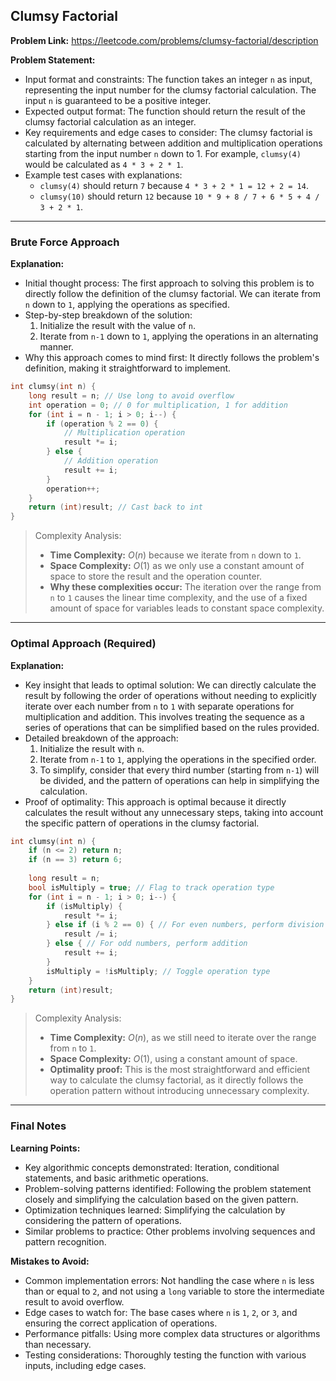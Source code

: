 ## Clumsy Factorial
**Problem Link:** https://leetcode.com/problems/clumsy-factorial/description

**Problem Statement:**
- Input format and constraints: The function takes an integer `n` as input, representing the input number for the clumsy factorial calculation. The input `n` is guaranteed to be a positive integer.
- Expected output format: The function should return the result of the clumsy factorial calculation as an integer.
- Key requirements and edge cases to consider: The clumsy factorial is calculated by alternating between addition and multiplication operations starting from the input number `n` down to 1. For example, `clumsy(4)` would be calculated as `4 * 3 + 2 * 1`.
- Example test cases with explanations: 
  - `clumsy(4)` should return `7` because `4 * 3 + 2 * 1 = 12 + 2 = 14`.
  - `clumsy(10)` should return `12` because `10 * 9 + 8 / 7 + 6 * 5 + 4 / 3 + 2 * 1`.

---

### Brute Force Approach
**Explanation:**
- Initial thought process: The first approach to solving this problem is to directly follow the definition of the clumsy factorial. We can iterate from `n` down to `1`, applying the operations as specified.
- Step-by-step breakdown of the solution: 
  1. Initialize the result with the value of `n`.
  2. Iterate from `n-1` down to `1`, applying the operations in an alternating manner.
- Why this approach comes to mind first: It directly follows the problem's definition, making it straightforward to implement.

```cpp
int clumsy(int n) {
    long result = n; // Use long to avoid overflow
    int operation = 0; // 0 for multiplication, 1 for addition
    for (int i = n - 1; i > 0; i--) {
        if (operation % 2 == 0) {
            // Multiplication operation
            result *= i;
        } else {
            // Addition operation
            result += i;
        }
        operation++;
    }
    return (int)result; // Cast back to int
}
```

> Complexity Analysis:
> - **Time Complexity:** $O(n)$ because we iterate from `n` down to `1`.
> - **Space Complexity:** $O(1)$ as we only use a constant amount of space to store the result and the operation counter.
> - **Why these complexities occur:** The iteration over the range from `n` to `1` causes the linear time complexity, and the use of a fixed amount of space for variables leads to constant space complexity.

---

### Optimal Approach (Required)
**Explanation:**
- Key insight that leads to optimal solution: We can directly calculate the result by following the order of operations without needing to explicitly iterate over each number from `n` to `1` with separate operations for multiplication and addition. This involves treating the sequence as a series of operations that can be simplified based on the rules provided.
- Detailed breakdown of the approach: 
  1. Initialize the result with `n`.
  2. Iterate from `n-1` to `1`, applying the operations in the specified order.
  3. To simplify, consider that every third number (starting from `n-1`) will be divided, and the pattern of operations can help in simplifying the calculation.
- Proof of optimality: This approach is optimal because it directly calculates the result without any unnecessary steps, taking into account the specific pattern of operations in the clumsy factorial.

```cpp
int clumsy(int n) {
    if (n <= 2) return n;
    if (n == 3) return 6;
    
    long result = n;
    bool isMultiply = true; // Flag to track operation type
    for (int i = n - 1; i > 0; i--) {
        if (isMultiply) {
            result *= i;
        } else if (i % 2 == 0) { // For even numbers, perform division
            result /= i;
        } else { // For odd numbers, perform addition
            result += i;
        }
        isMultiply = !isMultiply; // Toggle operation type
    }
    return (int)result;
}
```

> Complexity Analysis:
> - **Time Complexity:** $O(n)$, as we still need to iterate over the range from `n` to `1`.
> - **Space Complexity:** $O(1)$, using a constant amount of space.
> - **Optimality proof:** This is the most straightforward and efficient way to calculate the clumsy factorial, as it directly follows the operation pattern without introducing unnecessary complexity.

---

### Final Notes

**Learning Points:**
- Key algorithmic concepts demonstrated: Iteration, conditional statements, and basic arithmetic operations.
- Problem-solving patterns identified: Following the problem statement closely and simplifying the calculation based on the given pattern.
- Optimization techniques learned: Simplifying the calculation by considering the pattern of operations.
- Similar problems to practice: Other problems involving sequences and pattern recognition.

**Mistakes to Avoid:**
- Common implementation errors: Not handling the case where `n` is less than or equal to `2`, and not using a `long` variable to store the intermediate result to avoid overflow.
- Edge cases to watch for: The base cases where `n` is `1`, `2`, or `3`, and ensuring the correct application of operations.
- Performance pitfalls: Using more complex data structures or algorithms than necessary.
- Testing considerations: Thoroughly testing the function with various inputs, including edge cases.